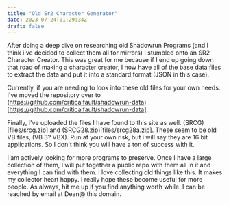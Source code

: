 ```yaml
---
title: "Old Sr2 Character Generator"
date: 2023-07-24T01:29:34Z
draft: false
---
```


After doing a deep dive on researching old Shadowrun Programs (and I think i've decided to collect them all for mirrors) I stumbled onto an SR2 Character Creator. This was great for me because if I end up going down that road of making a character creator, I now have all of the base data files to extract the data and put it into a standard format (JSON in this case). 

Currently, if you are needing to look into these old files for your own needs. I've moved the repository over to (https://github.com/criticalfault/shadowrun-data)[https://github.com/criticalfault/shadowrun-data]. 

Finally, I've uploaded the files I have found to this site as well. (SRCG)[files/srcg.zip] and (SRCG28.zip)[files/srcg28a.zip]. These seem to be old VB files, (VB 3? VBX). Run at your own risk, but i will say they are 16 bit applications. So I don't think you will have a ton of success with it. 

I am actively looking for more programs to preserve. Once I have a large collection of them, I will put together a public repo with them all in it and everything I can find with them. I love collecting old things like this. It makes my collector heart happy. I really hope these become useful for more people. As always, hit me up if you find anything worth while. I can be reached by email at Dean@ this domain. 